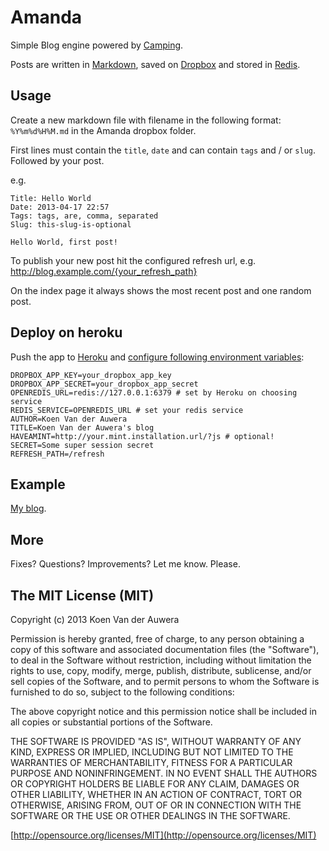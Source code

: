 # Amanda

Simple Blog engine powered by [Camping](http://camping.io).

Posts are written in [Markdown](http://daringfireball.net/projects/markdown/), saved on [Dropbox](https://www.dropbox.com/) and stored in [Redis](http://redis.io).

## Usage

Create a new markdown file with filename in the following format: `%Y%m%d%H%M.md` in the Amanda dropbox folder.

First lines must contain the `title`, `date` and can contain `tags` and / or `slug`. Followed by your post.

e.g.

    Title: Hello World
    Date: 2013-04-17 22:57
    Tags: tags, are, comma, separated
    Slug: this-slug-is-optional

    Hello World, first post!

To publish your new post hit the configured refresh url, e.g. http://blog.example.com/{your_refresh_path}

On the index page it always shows the most recent post and one random post.

## Deploy on heroku

Push the app to [Heroku](http://heroku.com) and [configure following environment variables](https://devcenter.heroku.com/articles/config-vars):

    DROPBOX_APP_KEY=your_dropbox_app_key
    DROPBOX_APP_SECRET=your_dropbox_app_secret
    OPENREDIS_URL=redis://127.0.0.1:6379 # set by Heroku on choosing service
    REDIS_SERVICE=OPENREDIS_URL # set your redis service
    AUTHOR=Koen Van der Auwera
    TITLE=Koen Van der Auwera's blog
    HAVEAMINT=http://your.mint.installation.url/?js # optional!
    SECRET=Some super session secret
    REFRESH_PATH=/refresh

## Example

[My blog](http://blog.atog.be).

## More

Fixes? Questions? Improvements? Let me know. Please.

## The MIT License (MIT)
Copyright (c) 2013 Koen Van der Auwera

Permission is hereby granted, free of charge, to any person obtaining a copy of this software and associated documentation files (the "Software"), to deal in the Software without restriction, including without limitation the rights to use, copy, modify, merge, publish, distribute, sublicense, and/or sell copies of the Software, and to permit persons to whom the Software is furnished to do so, subject to the following conditions:

The above copyright notice and this permission notice shall be included in all copies or substantial portions of the Software.

THE SOFTWARE IS PROVIDED "AS IS", WITHOUT WARRANTY OF ANY KIND, EXPRESS OR IMPLIED, INCLUDING BUT NOT LIMITED TO THE WARRANTIES OF MERCHANTABILITY, FITNESS FOR A PARTICULAR PURPOSE AND NONINFRINGEMENT. IN NO EVENT SHALL THE AUTHORS OR COPYRIGHT HOLDERS BE LIABLE FOR ANY CLAIM, DAMAGES OR OTHER LIABILITY, WHETHER IN AN ACTION OF CONTRACT, TORT OR OTHERWISE, ARISING FROM, OUT OF OR IN CONNECTION WITH THE SOFTWARE OR THE USE OR OTHER DEALINGS IN THE SOFTWARE.

[http://opensource.org/licenses/MIT](http://opensource.org/licenses/MIT)